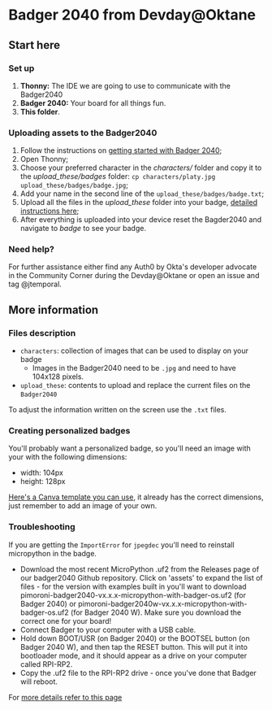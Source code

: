 # Badger 2040 from Devday@Oktane

## Start here

### Set up

1. **Thonny:** The IDE we are going to use to communicate with the Badger2040
1. **Badger 2040:** Your board for all things fun.
1. **This folder**.

### Uploading assets to the Badger2040

1. Follow the instructions on [getting started with Badger 2040](https://learn.pimoroni.com/article/getting-started-with-badger-2040#introduction);
1. Open Thonny;
1. Choose your preferred character in the _characters/_ folder and copy it to the _upload\_these/badges_ folder: `cp characters/platy.jpg upload_these/badges/badge.jpg`;
1. Add your name in the second line of the `upload_these/badges/badge.txt`;
1. Upload all the files in the _upload\_these_ folder into your badge, [detailed instructions here](https://www.thoughtasylum.com/2022/04/29/the-badger-2040-set-up/);
1. After everything is uploaded into your device reset the Bagder2040 and navigate to _badge_ to see your badge.

### Need help?

For further assistance either find any Auth0 by Okta's developer advocate in the Community Corner during the Devday@Oktane or open an issue and tag @jtemporal.

## More information

### Files description

- `characters`: collection of images that can be used to display on your badge
    - Images in the Badger2040 need to be `.jpg` and need to have 104x128 pixels.
- `upload_these`: contents to upload and replace the current files on the `Badger2040`

To adjust the information written on the screen use the `.txt` files.

### Creating personalized badges

You'll probably want a personalized badge, so you'll need an image with your with the following dimensions:

* width: 104px
* height: 128px

[Here's a Canva template you can use](https://www.canva.com/design/DAFrALs4Y9M/jaOvDF6RzTROxnDUyuEWnA/view?utm_content=DAFrALs4Y9M&utm_campaign=designshare&utm_medium=link&utm_source=publishsharelink&mode=preview), it already has the correct dimensions, just remember to add an image of your own.

### Troubleshooting

If you are getting the `ImportError` for `jpegdec` you'll need to reinstall micropython in the badge.

- Download the most recent MicroPython .uf2 from the Releases page of our badger2040 Github repository. Click on 'assets' to expand the list of files - for the version with examples built in you'll want to download pimoroni-badger2040-vx.x.x-micropython-with-badger-os.uf2 (for Badger 2040) or pimoroni-badger2040w-vx.x.x-micropython-with-badger-os.uf2 (for Badger 2040 W). Make sure you download the correct one for your board!
- Connect Badger to your computer with a USB cable.
- Hold down BOOT/USR (on Badger 2040) or the BOOTSEL button (on Badger 2040 W), and then tap the RESET button. This will put it into bootloader mode, and it should appear as a drive on your computer called RPI-RP2.
- Copy the .uf2 file to the RPI-RP2 drive - once you've done that Badger will reboot.

For [more details refer to this page](https://learn.pimoroni.com/article/getting-started-with-badger-2040#troubleshooting)